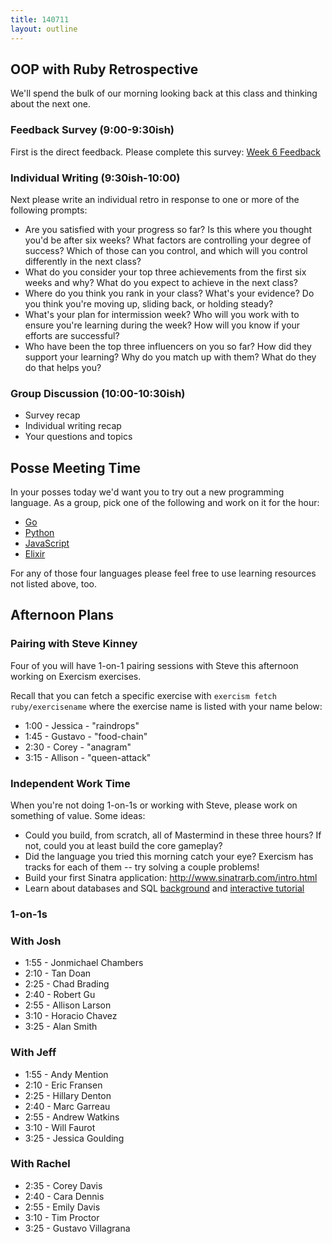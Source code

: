 ```yaml
---
title: 140711
layout: outline
---
```


## OOP with Ruby Retrospective

We'll spend the bulk of our morning looking back at this class and thinking
about the next one.

### Feedback Survey (9:00-9:30ish)

First is the direct feedback. Please complete this survey: [Week 6 Feedback](https://docs.google.com/forms/d/18oIfj-PAlF9czeaYAA5Ap9obHfo6yEzEdODflVY4CS0/viewform?usp=send_form)

### Individual Writing (9:30ish-10:00)

Next please write an individual retro in response to one or more of the following
prompts:

* Are you satisfied with your progress so far? Is this where you thought you'd
be after six weeks? What factors are controlling your degree of success? Which
of those can you control, and which will you control differently in the next
class?
* What do you consider your top three achievements from the first six weeks and
why? What do you expect to achieve in the next class?
* Where do you think you rank in your class? What's your evidence? Do you think
you're moving up, sliding back, or holding steady?
* What's your plan for intermission week? Who will you work with to ensure
you're learning during the week? How will you know if your efforts are
successful?
* Who have been the top three influencers on you so far? How did they support
your learning? Why do you match up with them? What do they do that helps you?

### Group Discussion (10:00-10:30ish)

* Survey recap
* Individual writing recap
* Your questions and topics

## Posse Meeting Time

In your posses today we'd want you to try out a new programming language. As
a group, pick one of the following and work on it for the hour:

* [Go](http://www.golang-book.com/1/index.htm)
* [Python](https://docs.python.org/2/tutorial/)
* [JavaScript](http://www.codecademy.com/en/tracks/javascript)
* [Elixir](http://elixir-lang.org/getting_started/1.html)

For any of those four languages please feel free to use learning resources
not listed above, too.

## Afternoon Plans

### Pairing with Steve Kinney

Four of you will have 1-on-1 pairing sessions with Steve this afternoon working
on Exercism exercises.

Recall that you can fetch a specific exercise with `exercism fetch ruby/exercisename`
where the exercise name is listed with your name below:

* 1:00 - Jessica - "raindrops"
* 1:45 - Gustavo - "food-chain"
* 2:30 - Corey - "anagram"
* 3:15 - Allison - "queen-attack"

### Independent Work Time

When you're not doing 1-on-1s or working with Steve, please work on something of
value. Some ideas:

* Could you build, from scratch, all of Mastermind in these three hours? If not,
could you at least build the core gameplay?
* Did the language you tried this morning catch your eye? Exercism has tracks for
each of them -- try solving a couple problems!
* Build your first Sinatra application: http://www.sinatrarb.com/intro.html
* Learn about databases and SQL [background](http://databases.about.com/od/sql/a/sql.htm) and [interactive tutorial](http://sqlzoo.net/wiki/Main_Page)

### 1-on-1s

### With Josh

* 1:55 - Jonmichael Chambers
* 2:10 - Tan Doan
* 2:25 - Chad Brading
* 2:40 - Robert Gu
* 2:55 - Allison Larson
* 3:10 - Horacio Chavez
* 3:25 - Alan Smith

### With Jeff

* 1:55 - Andy Mention
* 2:10 - Eric Fransen
* 2:25 - Hillary Denton
* 2:40 - Marc Garreau
* 2:55 - Andrew Watkins
* 3:10 - Will Faurot
* 3:25 - Jessica Goulding

### With Rachel

* 2:35 - Corey Davis
* 2:40 - Cara Dennis
* 2:55 - Emily Davis
* 3:10 - Tim Proctor
* 3:25 - Gustavo Villagrana
